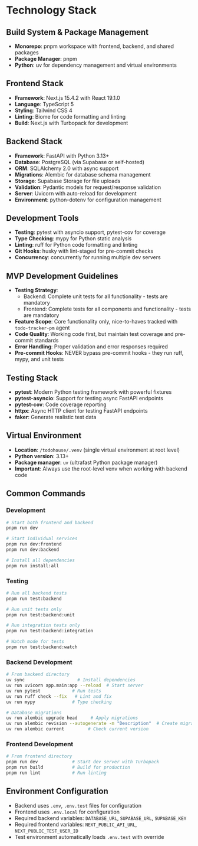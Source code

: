 # Technology Stack

## Build System & Package Management
- **Monorepo**: pnpm workspace with frontend, backend, and shared packages
- **Package Manager**: pnpm
- **Python**: uv for dependency management and virtual environments

## Frontend Stack
- **Framework**: Next.js 15.4.2 with React 19.1.0
- **Language**: TypeScript 5
- **Styling**: Tailwind CSS 4
- **Linting**: Biome for code formatting and linting
- **Build**: Next.js with Turbopack for development

## Backend Stack
- **Framework**: FastAPI with Python 3.13+
- **Database**: PostgreSQL (via Supabase or self-hosted)
- **ORM**: SQLAlchemy 2.0 with async support
- **Migrations**: Alembic for database schema management
- **Storage**: Supabase Storage for file uploads
- **Validation**: Pydantic models for request/response validation
- **Server**: Uvicorn with auto-reload for development
- **Environment**: python-dotenv for configuration management

## Development Tools
- **Testing**: pytest with asyncio support, pytest-cov for coverage
- **Type Checking**: mypy for Python static analysis
- **Linting**: ruff for Python code formatting and linting
- **Git Hooks**: husky with lint-staged for pre-commit checks
- **Concurrency**: concurrently for running multiple dev servers

## MVP Development Guidelines
- **Testing Strategy**: 
  - Backend: Complete unit tests for all functionality - tests are mandatory
  - Frontend: Complete tests for all components and functionality - tests are mandatory
- **Feature Scope**: Core functionality only, nice-to-haves tracked with `todo-tracker-pm` agent
- **Code Quality**: Working code first, but maintain test coverage and pre-commit standards
- **Error Handling**: Proper validation and error responses required
- **Pre-commit Hooks**: NEVER bypass pre-commit hooks - they run ruff, mypy, and unit tests

## Testing Stack
- **pytest**: Modern Python testing framework with powerful fixtures
- **pytest-asyncio**: Support for testing async FastAPI endpoints
- **pytest-cov**: Code coverage reporting
- **httpx**: Async HTTP client for testing FastAPI endpoints
- **faker**: Generate realistic test data

## Virtual Environment
- **Location**: `/todohouse/.venv` (single virtual environment at root level)
- **Python version**: 3.13+
- **Package manager**: `uv` (ultrafast Python package manager)
- **Important**: Always use the root-level venv when working with backend code

## Common Commands

### Development
```bash
# Start both frontend and backend
pnpm run dev

# Start individual services
pnpm run dev:frontend
pnpm run dev:backend

# Install all dependencies
pnpm run install:all
```

### Testing
```bash
# Run all backend tests
pnpm run test:backend

# Run unit tests only
pnpm run test:backend:unit

# Run integration tests only
pnpm run test:backend:integration

# Watch mode for tests
pnpm run test:backend:watch
```

### Backend Development
```bash
# From backend directory
uv sync                    # Install dependencies
uv run uvicorn app.main:app --reload  # Start server
uv run pytest            # Run tests
uv run ruff check --fix   # Lint and fix
uv run mypy              # Type checking

# Database migrations
uv run alembic upgrade head     # Apply migrations
uv run alembic revision --autogenerate -m "Description"  # Create migration
uv run alembic current         # Check current version
```

### Frontend Development
```bash
# From frontend directory
pnpm run dev             # Start dev server with Turbopack
pnpm run build           # Build for production
pnpm run lint            # Run linting
```

## Environment Configuration
- Backend uses `.env`, `.env.test` files for configuration
- Frontend uses `.env.local` for configuration
- Required backend variables: `DATABASE_URL`, `SUPABASE_URL`, `SUPABASE_KEY`
- Required frontend variables: `NEXT_PUBLIC_API_URL`, `NEXT_PUBLIC_TEST_USER_ID`
- Test environment automatically loads `.env.test` with override